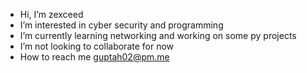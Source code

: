 - Hi, I’m zexceed
- I’m interested in cyber security and programming
- I’m currently learning networking and working on some py projects
- I’m not looking to collaborate for now
- How to reach me guptah02@pm.me

<!---
zexceed012/zexceed012 is a ✨ special ✨ repository because its `README.md` (this file) appears on your GitHub profile.
You can click the Preview link to take a look at your changes.
--->
